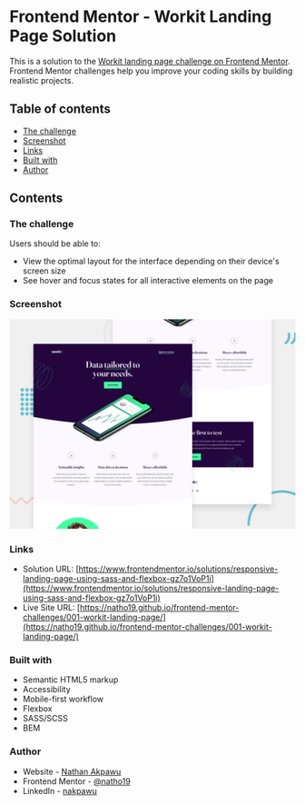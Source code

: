 # Frontend Mentor - Workit Landing Page Solution

This is a solution to the [Workit landing page challenge on Frontend Mentor](https://www.frontendmentor.io/challenges/workit-landing-page-2fYnyle5lu). Frontend Mentor challenges help you improve your coding skills by building realistic projects.

## Table of contents

-   [The challenge](#the-challenge)
-   [Screenshot](#screenshot)
-   [Links](#links)
-   [Built with](#built-with)
-   [Author](#author)

## Contents

### The challenge

Users should be able to:

-   View the optimal layout for the interface depending on their device's screen size
-   See hover and focus states for all interactive elements on the page

### Screenshot

![](./preview.jpg)

### Links

-   Solution URL: [https://www.frontendmentor.io/solutions/responsive-landing-page-using-sass-and-flexbox-gz7o1VoP1i](https://www.frontendmentor.io/solutions/responsive-landing-page-using-sass-and-flexbox-gz7o1VoP1i)
-   Live Site URL: [https://natho19.github.io/frontend-mentor-challenges/001-workit-landing-page/](https://natho19.github.io/frontend-mentor-challenges/001-workit-landing-page/)

### Built with

-   Semantic HTML5 markup
-   Accessibility
-   Mobile-first workflow
-   Flexbox
-   SASS/SCSS
-   BEM

### Author

-   Website - [Nathan Akpawu](https://nakpawu.com/)
-   Frontend Mentor - [@natho19](https://www.frontendmentor.io/profile/natho19)
-   LinkedIn - [nakpawu](https://www.linkedin.com/in/nakpawu/)
